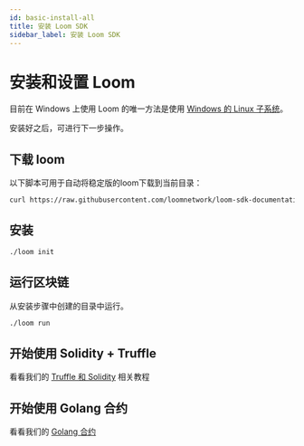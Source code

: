 ```yaml
---
id: basic-install-all
title: 安装 Loom SDK
sidebar_label: 安装 Loom SDK
---
```

# 安装和设置 Loom

目前在 Windows 上使用 Loom 的唯一方法是使用 [Windows 的 Linux 子系统](https://docs.microsoft.com/en-us/windows/wsl/install-win10)。

安装好之后，可进行下一步操作。

## 下载 loom

以下脚本可用于自动将稳定版的loom下载到当前目录：

```bash
curl https://raw.githubusercontent.com/loomnetwork/loom-sdk-documentation/master/scripts/get_loom.sh | sh
```

## 安装

```bash
./loom init
```

## 运行区块链

从安装步骤中创建的目录中运行。

```bash
./loom run
```

## 开始使用 Solidity + Truffle

看看我们的 [Truffle 和 Solidity](join-testnet.html) 相关教程

## 开始使用 Golang 合约

看看我们的 [Golang 合约](prereqs-all.html)